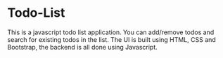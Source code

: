 # Todo-List

This is a javascript todo list application. You can add/remove todos and search for existing todos in the list. The UI is built using HTML, CSS and Bootstrap, the backend is all done using Javascript.
